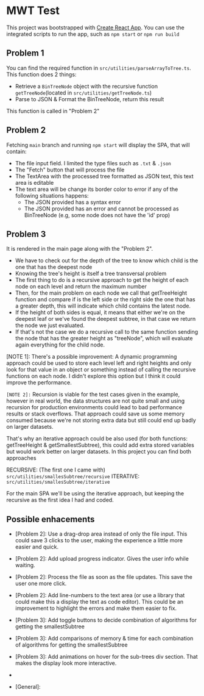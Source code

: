 # MWT Test

This project was bootstrapped with [Create React App](https://github.com/facebook/create-react-app). You can use the integrated scripts to run the app, such as `npm start` or `npm run build`  

## Problem 1

You can find the required function in `src/utilities/parseArrayToTree.ts`.
This function does 2 things:
 - Retrieve a `BinTreeNode` object with the recursive function `getTreeNode`(located in `src/utilities/getTreeNode.ts`)
 - Parse to JSON & Format the BinTreeNode, return this result

This function is called in "Problem 2"
 
## Problem 2

Fetching `main` branch and running `npm start` will display the SPA, that will contain:
- The file input field. I limited the type files such as `.txt` & `.json` 
- The "Fetch" button that will process the file
- The TextArea with the processed tree formatted as JSON text, this text area is editable
- The text area will be change its border color to error if any of the following situations happens:
  - The JSON provided has a syntax error
  - The JSON provided has an error and cannot be processed as BinTreeNode (e.g, some node does not have the 'id' prop)
  
## Problem 3

It is rendered in the main page along with the "Problem 2". 

- We have to check out for the depth of the tree to know which child is the one that has the deepest node
- Knowing the tree's height is itself a tree transversal problem
- The first thing to do is a recursive approach to get the height of each node on each level and return the maximum number
- Then, for the main problem on each node we call that getTreeHeight function and compare if is the left side or the right side the one that has a greater depth, this will indicate which child contains the latest node.
- If the height of both sides is equal, it means that either we're on the deepest leaf or we've found the deepest subtree, in that case we return the node we just evaluated.
- If that's not the case we do a recursive call to the same function sending the node that has the greater height as "treeNode", which will evaluate again everything for the child node.

[NOTE 1]: 
There's a possible improvement: A dynamic programming approach could be used to store each level left and right heights and only look for that value in an object or something instead of calling the recursive functions on each node. I didn't explore this option but I think it could improve the performance.

`[NOTE 2]:`
Recursion is viable for the test cases given in the example, however in real world, the data structures are not quite small and using recursion for production environments could lead to bad performance results or stack overflows.
That approach could save us some memory consumed because we're not storing extra data but still could end up badly on larger datasets. 

That's why an iterative approach could be also used (for both functions: getTreeHeight &  getSmallestSubtree), this could add extra stored variables but would work better on larger datasets. 
In this project you can find both approaches 

RECURSIVE: (The first one I came with) `src/utilities/smallesSubtree/recursive` 
ITERATIVE: `src/utilities/smallesSubtree/iterative`

For the main SPA we'll be using the iterative approach, but keeping the recursive as the first idea I had and coded.

## Possible enhacements
- [Problem 2]: Use a drag-drop area instead of only the file input. This could save 3 clicks to the user, making the experience a little more easier and quick.      
- [Problem 2]: Add upload progress indicator. Gives the user info while waiting.
- [Problem 2]: Process the file as soon as the file updates. This save the user one more click. 
- [Problem 2]: Add line-numbers to the text area (or use a library that could make this a display the text as code editor). This could be an improvement to highlight the errors and make them easier to fix.

- [Problem 3]: Add toggle buttons to decide combination of algorithms for getting the smallestSubtree  
- [Problem 3]: Add comparisons of memory & time for each combination of algorithms for getting the smallestSubtree
- [Problem 3]: Add animations on hover for the sub-trees div section. That makes the display look more interactive.
- 
- [General]:


